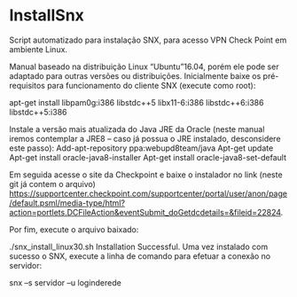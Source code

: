 # InstallSnx
Script automatizado para instalação SNX, para acesso VPN Check Point em ambiente Linux.
 
 Manual baseado na distribuição Linux “Ubuntu”16.04, porém ele pode ser adaptado para outras versões ou distribuições.
Inicialmente baixe os pré-requisitos para funcionamento do cliente SNX (execute como root):

apt-get install libpam0g:i386 libstdc++5 libx11-6:i386 libstdc++6:i386 libstdc++5:i386

Instale a versão mais atualizada do Java JRE da Oracle (neste manual iremos contemplar a JRE8 – caso já possua o JRE instalado, desconsidere este passo):
Add-apt-repository ppa:webupd8team/java
Apt-get update
Apt-get install oracle-java8-installer
Apt-get install oracle-java8-set-default

Em seguida acesse o site da Checkpoint e baixe o instalador no link (neste git já contem o arquivo) https://supportcenter.checkpoint.com/supportcenter/portal/user/anon/page/default.psml/media-type/html?action=portlets.DCFileAction&eventSubmit_doGetdcdetails=&fileid=22824.

Por fim, execute o arquivo baixado:

./snx_install_linux30.sh
Installation Successful.
Uma vez instalado com sucesso o SNX, execute a linha de comando para efetuar a conexão no servidor:

snx –s servidor –u loginderede
